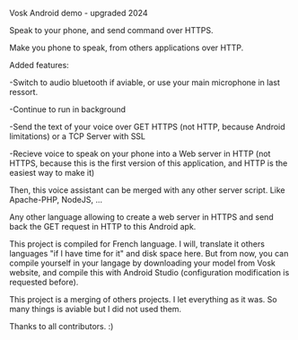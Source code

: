Vosk Android demo - upgraded 2024

Speak to your phone, and send command over HTTPS.

Make you phone to speak, from others applications over HTTP.

Added features:

-Switch to audio bluetooth if aviable, or use your main microphone in last ressort.

-Continue to run in background

-Send the text of your voice over GET HTTPS (not HTTP, because Android limitations) or a TCP Server with SSL

-Recieve voice to speak on your phone into a Web server in HTTP (not HTTPS, because this is the first version of this application, and HTTP is the easiest way to make it)

Then, this voice assistant can be merged with any other server script. Like Apache-PHP, NodeJS, ...

Any other language allowing to create a web server in HTTPS and send back the GET request in HTTP to this Android apk.

This project is compiled for French language. I will, translate it others languages "if I have time for it" and disk space here. 
But from now, you can compile yourself in your langage by downloading your model from Vosk website, and compile this with Android Studio (configuration modification is requested before).

This project is a merging of others projects. I let everything as it was. So many things is aviable but I did not used them.

Thanks to all contributors. :)
